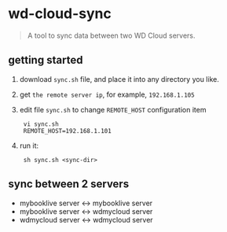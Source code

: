 # wd-cloud-sync

> A tool to sync data between two WD Cloud servers.


## getting started

1. download `sync.sh` file, and place it into any directory you like.
2. get `the remote server ip`, for example, `192.168.1.105`
3. edit file `sync.sh` to change `REMOTE_HOST` configuration item
    
        vi sync.sh
        REMOTE_HOST=192.168.1.101

4. run it: 

        sh sync.sh <sync-dir>


## sync between 2 servers

* mybooklive server <-> mybooklive server
* mybooklive server <-> wdmycloud server
* wdmycloud server <-> wdmycloud server


